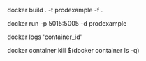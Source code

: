docker build . -t prodexample -f .

docker run -p 5015:5005 -d prodexample

docker logs 'container_id'

docker container kill $(docker container ls -q)
